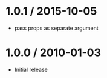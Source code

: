 
1.0.1 / 2015-10-05
==================

  * pass props as separate argument

1.0.0 / 2010-01-03
==================

  * Initial release
